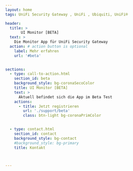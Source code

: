 ```yaml
---
layout: home
tags: UniFi Security Gateway , UniFi , Ubiquiti, UniFi®

header:
  title: >
       UI Monitor [BETA]
  text: >
    Die Monitor App für UniFi Security Gateway 
  action: # action button is optional
    label: Mehr erfahren
    url: '#beta'
 

sections:
  - type: call-to-action.html
    section_id: beta
    background_style: bg-coronaSecoColor 
    title: UI Monitor [BETA]
    text: >
      Aktuell befindet sich die App im Beta Test 
    actions:
      - title: Jetzt registrieren 
        url: './support/beta'
        class: btn-light bg-coronaPrimColor
 

  - type: contact.html
    section_id: contact
    background_style: bg-contact
    #background_style: bg-primary
    title: Kontakt
 


---
```

 